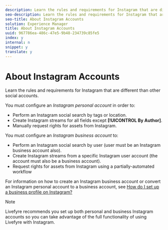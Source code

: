 ```yaml
---
description: Learn the rules and requirements for Instagram that are different than other social accounts.
seo-description: Learn the rules and requirements for Instagram that are different than other social accounts.
seo-title: About Instagram Accounts
solution: Experience Manager
title: About Instagram Accounts
uuid: 967786ea-486c-47e5-9b48-234739c85fe5
index: y
internal: n
snippet: y
translate: y
---
```


# About Instagram Accounts

Learn the rules and requirements for Instagram that are different than other social accounts.

You must configure an *Instagram personal account* in order to:

* Perform an Instagram social search by tags or location.
* Create Instagram streams for all fields except **[!UICONTROL By Author]**.
* Manually request rights for assets from Instagram.

You must configure an *Instagram business account* to:

* Perform an Instagram social search by user (user must be an Instagram business account also).
* Create Instagram streams from a specific Instagram user account (the account must also be a business account).
* Request rights for assets from Instagram using a partially-automated workflow

For information on how to create an Instagram business account or convert an Instagram personal account to a business account, see [How do I set up a business profile on Instagram?](https://www.facebook.com/help/502981923235522)

>[!NOTE]
>
>Livefyre recommends you set up both personal and business Instagram accounts so you can take advantage of the full functionality of using Livefyre with Instagram.

